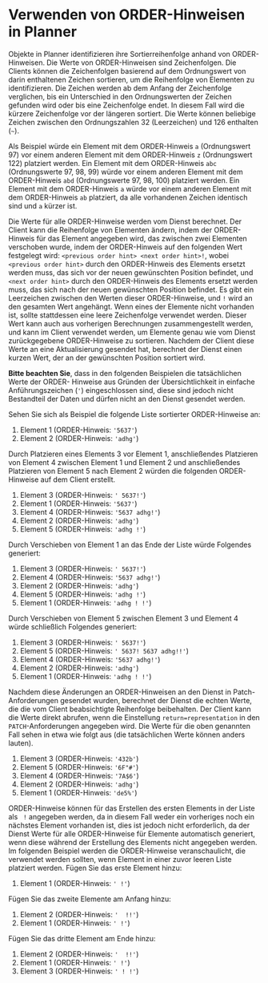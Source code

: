 # <a name="using-order-hints-in-planner"></a>Verwenden von ORDER-Hinweisen in Planner 

Objekte in Planner identifizieren ihre Sortierreihenfolge anhand von ORDER-Hinweisen. Die Werte von ORDER-Hinweisen sind Zeichenfolgen. Die Clients können die Zeichenfolgen basierend auf dem Ordnungswert von darin enthaltenen Zeichen sortieren, um die Reihenfolge von Elementen zu identifizieren. Die Zeichen werden ab dem Anfang der Zeichenfolge verglichen, bis ein Unterschied in den Ordnungswerten der Zeichen gefunden wird oder bis eine Zeichenfolge endet. In diesem Fall wird die kürzere Zeichenfolge vor der längeren sortiert. Die Werte können beliebige Zeichen zwischen den Ordnungszahlen 32 (Leerzeichen) und 126 enthalten (`~`).

Als Beispiel würde ein Element mit dem ORDER-Hinweis `a` (Ordnungswert 97) vor einem anderen Element mit dem ORDER-Hinweis `z` (Ordnungswert 122) platziert werden. Ein Element mit dem ORDER-Hinweis `abc` (Ordnungswerte 97, 98, 99) würde vor einem anderen Element mit dem ORDER-Hinweis `abd` (Ordnungswerte 97, 98, 100) platziert werden. Ein Element mit dem ORDER-Hinweis `a` würde vor einem anderen Element mit dem ORDER-Hinweis `ab` platziert, da alle vorhandenen Zeichen identisch sind und `a` kürzer ist.

Die Werte für alle ORDER-Hinweise werden vom Dienst berechnet. Der Client kann die Reihenfolge von Elementen ändern, indem der ORDER-Hinweis für das Element angegeben wird, das zwischen zwei Elementen verschoben wurde, indem der ORDER-Hinweis auf den folgenden Wert festgelegt wird: `<previous order hint> <next order hint>!`, wobei `<previous order hint>` durch den ORDER-Hinweis des Elements ersetzt werden muss, das sich vor der neuen gewünschten Position befindet, und `<next order hint>` durch den ORDER-Hinweis des Elements ersetzt werden muss, das sich nach der neuen gewünschten Position befindet. Es gibt ein Leerzeichen zwischen den Werten dieser ORDER-Hinweise, und `!` wird an den gesamten Wert angehängt. Wenn eines der Elemente nicht vorhanden ist, sollte stattdessen eine leere Zeichenfolge verwendet werden. Dieser Wert kann auch aus vorherigen Berechnungen zusammengestellt werden, und kann im Client verwendet werden, um Elemente genau wie vom Dienst zurückgegebene ORDER-Hinweise zu sortieren. Nachdem der Client diese Werte an eine Aktualisierung gesendet hat, berechnet der Dienst einen kurzen Wert, der an der gewünschten Position sortiert wird.

**Bitte beachten Sie**, dass in den folgenden Beispielen die tatsächlichen Werte der ORDER- Hinweise aus Gründen der Übersichtlichkeit in einfache Anführungszeichen (`'`) eingeschlossen sind, diese sind jedoch nicht Bestandteil der Daten und dürfen nicht an den Dienst gesendet werden.
 
Sehen Sie sich als Beispiel die folgende Liste sortierter ORDER-Hinweise an:

1. Element 1 (ORDER-Hinweis: `'5637'`)
2. Element 2 (ORDER-Hinweis: `'adhg'`)

Durch Platzieren eines Elements 3 vor Element 1, anschließendes Platzieren von Element 4 zwischen Element 1 und Element 2 und anschließendes Platzieren von Element 5 nach Element 2 würden die folgenden ORDER-Hinweise auf dem Client erstellt. 

1. Element 3 (ORDER-Hinweis: `' 5637!'`)
2. Element 1 (ORDER-Hinweis: `'5637'`)
3. Element 4 (ORDER-Hinweis: `'5637 adhg!'`)
4. Element 2 (ORDER-Hinweis: `'adhg'`)
5. Element 5 (ORDER-Hinweis: `'adhg !'`)

Durch Verschieben von Element 1 an das Ende der Liste würde Folgendes generiert:

1. Element 3 (ORDER-Hinweis: `' 5637!'`)
2. Element 4 (ORDER-Hinweis: `'5637 adhg!'`)
3. Element 2 (ORDER-Hinweis: `'adhg'`)
4. Element 5 (ORDER-Hinweis: `'adhg !'`)
5. Element 1 (ORDER-Hinweis: `'adhg ! !'`)

Durch Verschieben von Element 5 zwischen Element 3 und Element 4 würde schließlich Folgendes generiert:

1. Element 3 (ORDER-Hinweis: `' 5637!'`)
2. Element 5 (ORDER-Hinweis: `' 5637! 5637 adhg!!'`)
3. Element 4 (ORDER-Hinweis: `'5637 adhg!'`)
4. Element 2 (ORDER-Hinweis: `'adhg'`)
5. Element 1 (ORDER-Hinweis: `'adhg ! !'`)

Nachdem diese Änderungen an ORDER-Hinweisen an den Dienst in Patch-Anforderungen gesendet wurden, berechnet der Dienst die echten Werte, die die vom Client beabsichtigte Reihenfolge beibehalten. Der Client kann die Werte direkt abrufen, wenn die Einstellung `return=representation` in den `PATCH`-Anforderungen angegeben wird. Die Werte für die oben genannten Fall sehen in etwa wie folgt aus (die tatsächlichen Werte können anders lauten). 

1. Element 3 (ORDER-Hinweis: `'432b'`)
2. Element 5 (ORDER-Hinweis: `'6F"#'`)
3. Element 4 (ORDER-Hinweis: `'7A$6'`)
4. Element 2 (ORDER-Hinweis: `'adhg'`)
5. Element 1 (ORDER-Hinweis: `'de5%'`)

ORDER-Hinweise können für das Erstellen des ersten Elements in der Liste als ` !` angegeben werden, da in diesem Fall weder ein vorheriges noch ein nächstes Element vorhanden ist, dies ist jedoch nicht erforderlich, da der Dienst Werte für alle ORDER-Hinweise für Elemente automatisch generiert, wenn diese während der Erstellung des Elements nicht angegeben werden. Im folgenden Beispiel werden die ORDER-Hinweise veranschaulicht, die verwendet werden sollten, wenn Element in einer zuvor leeren Liste platziert werden. Fügen Sie das erste Element hinzu:

1. Element 1 (ORDER-Hinweis: `' !'`)

Fügen Sie das zweite Elemente am Anfang hinzu:

1. Element 2 (ORDER-Hinweis: `'  !!'`)
2. Element 1 (ORDER-Hinweis: `' !'`)

Fügen Sie das dritte Element am Ende hinzu:

1. Element 2 (ORDER-Hinweis: `'  !!'`)
2. Element 1 (ORDER-Hinweis: `' !'`)
3. Element 3 (ORDER-Hinweis: `' ! !'`)







